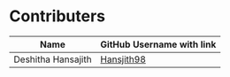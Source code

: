 # Contributers

| Name | GitHub Username with link |
|------|---------------------------|
| Deshitha Hansajith | [Hansjith98](https://github.com/Hansajith98) |
